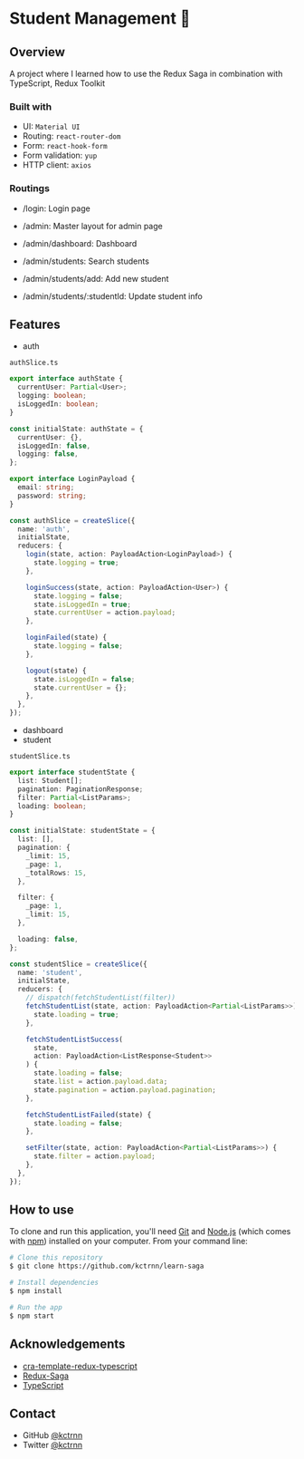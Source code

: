 # Student Management 👀

## Overview

A project where I learned how to use the Redux Saga in combination with TypeScript, Redux Toolkit

### Built with

- UI: `Material UI`
- Routing: `react-router-dom`
- Form: `react-hook-form`
- Form validation: `yup`
- HTTP client: `axios`

### Routings

- /login: Login page
- /admin: Master layout for admin page

- /admin/dashboard: Dashboard
- /admin/students: Search students
- /admin/students/add: Add new student
- /admin/students/:studentId: Update student info

## Features

- auth

`authSlice.ts`

```ts
export interface authState {
  currentUser: Partial<User>;
  logging: boolean;
  isLoggedIn: boolean;
}

const initialState: authState = {
  currentUser: {},
  isLoggedIn: false,
  logging: false,
};

export interface LoginPayload {
  email: string;
  password: string;
}

const authSlice = createSlice({
  name: 'auth',
  initialState,
  reducers: {
    login(state, action: PayloadAction<LoginPayload>) {
      state.logging = true;
    },

    loginSuccess(state, action: PayloadAction<User>) {
      state.logging = false;
      state.isLoggedIn = true;
      state.currentUser = action.payload;
    },

    loginFailed(state) {
      state.logging = false;
    },

    logout(state) {
      state.isLoggedIn = false;
      state.currentUser = {};
    },
  },
});
```

- dashboard
- student

`studentSlice.ts`

```ts
export interface studentState {
  list: Student[];
  pagination: PaginationResponse;
  filter: Partial<ListParams>;
  loading: boolean;
}

const initialState: studentState = {
  list: [],
  pagination: {
    _limit: 15,
    _page: 1,
    _totalRows: 15,
  },

  filter: {
    _page: 1,
    _limit: 15,
  },

  loading: false,
};

const studentSlice = createSlice({
  name: 'student',
  initialState,
  reducers: {
    // dispatch(fetchStudentList(filter))
    fetchStudentList(state, action: PayloadAction<Partial<ListParams>>) {
      state.loading = true;
    },

    fetchStudentListSuccess(
      state,
      action: PayloadAction<ListResponse<Student>>
    ) {
      state.loading = false;
      state.list = action.payload.data;
      state.pagination = action.payload.pagination;
    },

    fetchStudentListFailed(state) {
      state.loading = false;
    },

    setFilter(state, action: PayloadAction<Partial<ListParams>>) {
      state.filter = action.payload;
    },
  },
});
```

## How to use

To clone and run this application, you'll need [Git](https://git-scm.com) and [Node.js](https://nodejs.org/en/download/) (which comes with [npm](http://npmjs.com)) installed on your computer. From your command line:

```bash
# Clone this repository
$ git clone https://github.com/kctrnn/learn-saga

# Install dependencies
$ npm install

# Run the app
$ npm start
```

## Acknowledgements

- [cra-template-redux-typescript](https://github.com/reduxjs/cra-template-redux-typescript)
- [Redux-Saga](https://redux-saga.js.org/)
- [TypeScript](https://www.typescriptlang.org/)

## Contact

- GitHub [@kctrnn](https://github.com/kctrnn)
- Twitter [@kctrnn](https://twitter.com/kctrnn)

